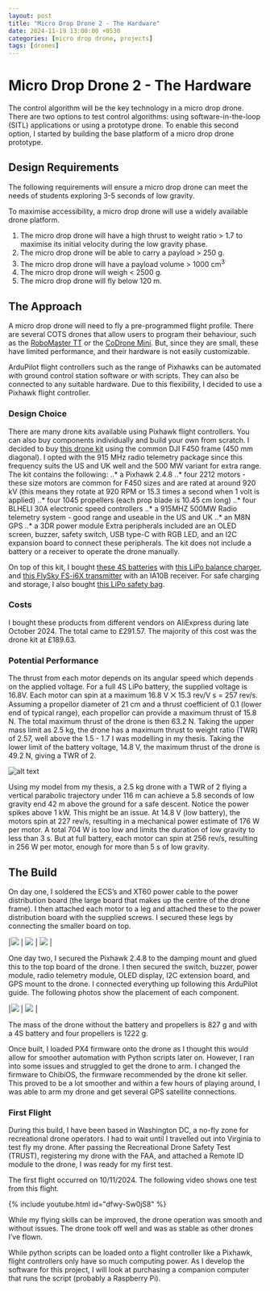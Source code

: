 ```yaml
---
layout: post
title: "Micro Drop Drone 2 - The Hardware"
date: 2024-11-19 13:00:00 +0530
categories: [micro drop drone, projects]
tags: [drones]
---
```


# Micro Drop Drone 2 - The Hardware
The control algorithm will be the key technology in a micro drop drone. There are two options to test control algorithms: using software-in-the-loop (SITL) applications or using a prototype drone. To enable this second option, I started by building the base platform of a micro drop drone prototype.

## Design Requirements
The following requirements will ensure a micro drop drone can meet the needs of students exploring 3-5 seconds of low gravity.

To maximise accessibility, a micro drop drone will use a widely available drone platform. 
1. The micro drop drone will have a high thrust to weight ratio > 1.7 to maximise its initial velocity during the low gravity phase. 
2. The micro drop drone will be able to carry a payload > 250 g.
3. The micro drop drone will have a payload volume > 1000 cm<sup>3<sup>.
4. The micro drop drone will weigh < 2500 g.
5. The micro drop drone will fly below 120 m.

## The Approach
A micro drop drone will need to fly a pre-programmed flight profile. There are several COTS drones that allow users to program their behaviour, such as the [RoboMaster TT](https://www.dji.com/robomaster-tt?site=brandsite&from=landing_page) or the [CoDrone Mini](https://www.robolink.com/products/codrone-mini). But, since they are small, these have limited performance, and their hardware is not easily customizable.

ArduPilot flight controllers such as the range of Pixhawks can be automated with ground control station software or with scripts. They can also be connected to any suitable hardware. Due to this flexibility, I decided to use a Pixhawk flight controller.

### Design Choice
There are many drone kits available using Pixhawk flight controllers. You can also buy components individually and build your own from scratch. I decided to buy [this drone kit](https://www.aliexpress.com/item/1005004806035219.html?gatewayAdapt=4itemAdapt) using the common DJI F450 frame (450 mm diagonal). I opted with the 915 MHz radio telemetry package since this frequency suits the US and UK well and the 500 MW variant for extra range. The kit contains the following:
..* a Pixhawk 2.4.8
..* four 2212 motors - these size motors are common for F450 sizes and are rated at around 920 kV (this means they rotate at 920 RPM or 15.3 times a second when 1 volt is applied)
..* four 1045 propellers (each prop blade is 10.45 cm long)
..* four BLHELI 30A electronic speed controllers
..* a 915MHZ 500MW Radio telemetry system - good range and useable in the US and UK
..* an M8N GPS
..* a 3DR power module
Extra peripherals included are an OLED screen, buzzer, safety switch, USB type-C with RGB LED, and an I2C expansion board to connect these peripherals. The kit does not include a battery or a receiver to operate the drone manually.

On top of this kit, I bought [these 4S batteries](https://www.aliexpress.com/item/1005007439526090.html?gatewayAdapt=4itemAdapt) with [this LiPo balance charger](https://www.aliexpress.com/item/1005004771454637.html?gatewayAdapt=4itemAdapt), and [this FlySky FS-i6X transmitter](https://www.aliexpress.com/item/1005006860791905.html?gatewayAdapt=4itemAdapt) with an IA10B receiver. For safe charging and storage, I also bought [this LiPo safety bag](https://www.aliexpress.com/item/1005004478094343.html?gatewayAdapt=4itemAdapt).

### Costs
I bought these products from different vendors on AliExpress during late October 2024. The total came to £291.57. The majority of this cost was the drone kit at £189.63.

### Potential Performance
The thrust from each motor depends on its angular speed which depends on the applied voltage. For a full 4S LiPo battery, the supplied voltage is 16.8V. Each motor can spin at a maximum 16.8 V ⨉ 15.3 rev/V s = 257 rev/s. Assuming a propellor diameter of 21 cm and a thrust coefficient of 0.1 (lower end of typical range), each propellor can provide a maximum thrust of 15.8 N. The total maximum thrust of the drone is then 63.2 N. Taking the upper mass limit as 2.5 kg, the drone has a maximum thrust to weight ratio (TWR) of 2.57, well above the 1.5 - 1.7 I was modelling in my thesis. Taking the lower limit of the battery voltage, 14.8 V, the maximum thrust of the drone is 49.2 N, giving a TWR of  2.

![alt text](/myblog/images/blogpost2/mdd_solve_ivp_1.png "A Model a Micro Drop Drone's Performance with a TWR of 2")

Using my model from my thesis, a 2.5 kg drone with a TWR of 2 flying a vertical parabolic trajectory under 116 m can achieve a 5.8 seconds of low gravity end 42 m above the ground for a safe descent. Notice the power spikes above 1 kW. This might be an issue. At 14.8 V (low battery), the motors spin at 227 rev/s, resulting in a mechanical power estimate of 176 W per motor. A total 704 W is too low and limits the duration of low gravity to less than 3 s. But at full battery, each motor can spin at 256 rev/s, resulting in 256 W per motor, enough for more than 5 s of low gravity. 

## The Build
On day one, I soldered the ECS’s and XT60 power cable to the power distribution board (the large board that makes up the centre of the drone frame). I then attached each motor to a leg and attached these to the power distribution board with the supplied screws. I secured these legs by connecting the smaller board on top. 




|![](/myblog/images/blogpost2/PXL_20241021_171654524.jpg)   | ![](/myblog/images/blogpost2/PXL_20241021_180451121.jpg) | ![](/myblog/images/blogpost2/PXL_20241021_174116037.jpg) |



One day two, I secured the Pixhawk 2.4.8 to the damping mount and glued this to the top board of the drone. I then secured the switch, buzzer, power module, radio telemetry module, OLED display, I2C extension board, and GPS mount to the drone. I connected everything up following this ArduPilot guide. The following photos show the placement of each component.


|![](/myblog/images/blogpost2/PXL_20241119_165359072.jpg)   | ![](/myblog/images/blogpost2/PXL_20241119_165443471.jpg) |


The mass of the drone without the battery and propellers is 827 g and with a 4S battery and four propellers is 1222 g.

Once built, I loaded PX4 firmware onto the drone as I thought this would allow for smoother automation with Python scripts later on. However, I ran into some issues and struggled to get the drone to arm. I changed the firmware to ChibiOS, the firmware recommended by the drone kit seller. This proved to be a lot smoother and within a few hours of playing around, I was able to arm my drone and get several GPS satellite connections. 

### First Flight
During this build, I have been based in Washington DC, a no-fly zone for recreational drone operators. I had to wait until I travelled out into Virginia to test fly my drone. After passing the Recreational Drone Safety Test (TRUST), registering my drone with the FAA, and attached a Remote ID module to the drone, I was ready for my first test.

The first flight occurred on 10/11/2024. The following video shows one test from this flight. 

{% include youtube.html id="dfwy-Sw0jS8" %}


While my flying skills can be improved, the drone operation was smooth and without issues. The drone took off well and was as stable as other drones I’ve flown. 

While python scripts can be loaded onto a flight controller like a Pixhawk, flight controllers only have so much computing power. As I develop the software for this project, I will look at purchasing a companion computer that runs the script (probably a Raspberry Pi).


